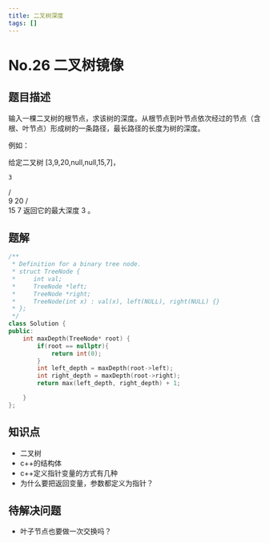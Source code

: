 ```yaml
---
title: 二叉树深度
tags: []
---
```


# No.26 二叉树镜像
## 题目描述
输入一棵二叉树的根节点，求该树的深度。从根节点到叶节点依次经过的节点（含根、叶节点）形成树的一条路径，最长路径的长度为树的深度。

例如：

给定二叉树 [3,9,20,null,null,15,7]，

    3
   / \
  9  20
    /  \
   15   7
返回它的最大深度 3 。

## 题解
```c++
/**
 * Definition for a binary tree node.
 * struct TreeNode {
 *     int val;
 *     TreeNode *left;
 *     TreeNode *right;
 *     TreeNode(int x) : val(x), left(NULL), right(NULL) {}
 * };
 */
class Solution {
public:
    int maxDepth(TreeNode* root) {
        if(root == nullptr){
            return int(0);
        }
        int left_depth = maxDepth(root->left);
        int right_depth = maxDepth(root->right);
        return max(left_depth, right_depth) + 1;

    }
};
```
## 知识点
* 二叉树
* c++的结构体
* c++定义指针变量的方式有几种
* 为什么要把返回变量，参数都定义为指针？

## 待解决问题
* 叶子节点也要做一次交换吗？
